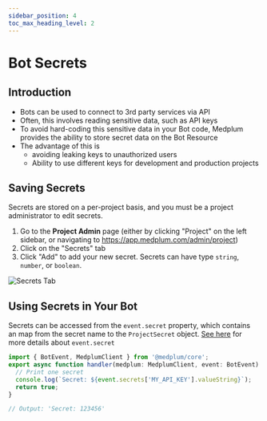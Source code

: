 ```yaml
---
sidebar_position: 4
toc_max_heading_level: 2
---
```


# Bot Secrets

## Introduction

- Bots can be used to connect to 3rd party services via API
- Often, this involves reading sensitive data, such as API keys
- To avoid hard-coding this sensitive data in your Bot code, Medplum provides the ability to store secret data on the Bot Resource
- The advantage of this is
  - avoiding leaking keys to unauthorized users
  - Ability to use different keys for development and production projects

## Saving Secrets

Secrets are stored on a per-project basis, and you must be a project administrator to edit secrets.

1. Go to the **Project Admin** page (either by clicking "Project" on the left sidebar, or navigating to https://app.medplum.com/admin/project)
2. Click on the "Secrets" tab
3. Click "Add" to add your new secret. Secrets can have type `string`, `number`, or `boolean`.

![Secrets Tab](/img/tutorials/bot-secrets/secrets-tab.png)

## Using Secrets in Your Bot

Secrets can be accessed from the `event.secret` property, which contains an map from the secret name to the `ProjectSecret` object. [See here](/sdk/interfaces/BotEvent.md#secrets) for more details about `event.secret`

```ts
import { BotEvent, MedplumClient } from '@medplum/core';
export async function handler(medplum: MedplumClient, event: BotEvent): Promise<any> {
  // Print one secret
  console.log(`Secret: ${event.secrets['MY_API_KEY'].valueString}`);
  return true;
}

// Output: 'Secret: 123456'
```

